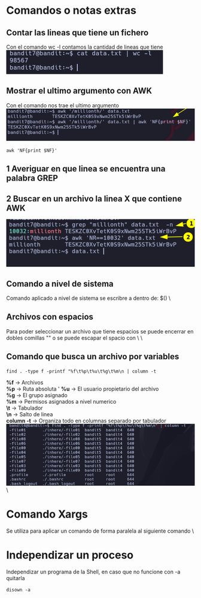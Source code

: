 # Comandos o notas extras

## Contar las lineas que tiene un fichero
Con el comando wc -l contamos la cantidad de lineas que tiene
![label text](imgs/02.png)

## Mostrar el ultimo argumento con AWK 

Con el comando nos trae el ultimo argumento
![label text](imgs/03.png)
```
awk 'NF{print $NF}'
```
## 1 Averiguar en que linea se encuentra una palabra GREP
## 2 Buscar en un archivo la linea X que contiene AWK
![label text](imgs/04.png)

## Comando a nivel de sistema
Comando aplicado a nivel de sistema se escribre a dentro de: $() \

## Archivos con espacios
Para poder seleccionar un archivo que tiene espacios se puede encerrar en dobles comillas "" o se puede escapar el spacio con \\ \

## Comando que busca un archivo por variables
```
find . -type f -printf "%f\t%p\t%u\t%g\t%m\n | column -t
```
**%f** -> Archivos \
**%p** -> Ruta absoluta '
**%u** -> El usuario propietario del archivo \
**%g** -> El grupo asignado \
**%m** -> Permisos asignados a nivel numerico \
**\\t** -> Tabulador \
**\\n** -> Salto de linea \
**column -t** -> Organiza todo en columnas separado por tabulador \
![label text](imgs/01.png) \

# Comando Xargs
Se utiliza para aplicar un comando de forma paralela al siguiente comando \

# Independizar un proceso
Independizar un programa de la Shell, en caso que no funcione con -a quitarla 
```
disown -a
```


